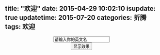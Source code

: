 title: "欢迎"
date: 2015-04-29 10:02:10
isupdate: true
updatetime: 2015-07-20
categories: 折腾
tags: 欢迎
---

<!--more-->

<center>


<input type="text" id="intext" value="请输入你的英文名" onfocus="this.value=(this.value=='请输入你的英文名')?'':this.value;">
<br>
<input type="submit" value="显示效果" onclick="xiamo(intext.value)">

</center>



<script type="text/javascript" src="http://s3.amazonaws.com/codecademy-content/courses/hour-of-code/js/alphabet.js"></script>

<div><canvas id="myCanvas" style="width=60%"></canvas></div>
<script type="text/javascript" src="http://s3.amazonaws.com/codecademy-content/courses/hour-of-code/js/bubbles.js"></script>
<script type="text/javascript">

function xiamo(text_in){

var myName = text_in;

var red = [0, 100, 63];
var orange = [40, 100, 60];
var green = [75, 100, 40];
var blue = [196, 77, 55];
var purple = [280, 50, 60];
var letterColors = [red, orange, green, blue, purple];

drawName(myName, letterColors);

if(10 < 3)
{
    bubbleShape = 'square';
}
else
{
    bubbleShape = 'circle';
}

bounceBubbles();
}
xiamo("xiamo's note");
</script>